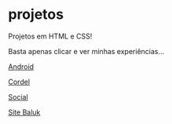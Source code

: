 # projetos
Projetos em HTML e CSS!

Basta apenas clicar e ver minhas experiências...

<a href="https://liarasampaio.github.io/projetos/projeto-android/android.html">Android</a>

<a href="https://liarasampaio.github.io/projetos/projeto-cordel/cordel.html">Cordel</a>

<a href="https://liarasampaio.github.io/projetos/projeto-social/social.html">Social</a>

<a href="https://liarasampaio.github.io/projetos/site/index.html">Site Baluk</a>

